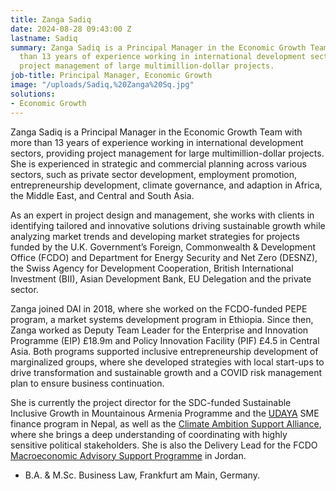 ```yaml
---
title: Zanga Sadiq
date: 2024-08-28 09:43:00 Z
lastname: Sadiq
summary: Zanga Sadiq is a Principal Manager in the Economic Growth Team with more
  than 13 years of experience working in international development sectors, providing
  project management of large multimillion-dollar projects.
job-title: Principal Manager, Economic Growth
image: "/uploads/Sadiq,%20Zanga%20Sq.jpg"
solutions:
- Economic Growth
---
```


Zanga Sadiq is a Principal Manager in the Economic Growth Team with more than 13 years of experience working in international development sectors, providing project management for large multimillion-dollar projects. She is experienced in strategic and commercial planning across various sectors, such as private sector development, employment promotion, entrepreneurship development, climate governance, and adaption in Africa, the Middle East, and Central and South Asia. 

As an expert in project design and management, she works with clients in identifying tailored and innovative solutions driving sustainable growth while analyzing market trends and developing market strategies for projects funded by the U.K. Government’s Foreign, Commonwealth & Development Office (FCDO) and Department for Energy Security and Net Zero (DESNZ), the Swiss Agency for Development Cooperation, British International Investment (BII), Asian Development Bank, EU Delegation and the private sector.

Zanga joined DAI in 2018, where she worked on the FCDO-funded PEPE program, a market systems development program in Ethiopia. Since then, Zanga worked as Deputy Team Leader for the Enterprise and Innovation Programme (EIP) £18.9m and Policy Innovation Facility (PIF) £4.5 in Central Asia. Both programs supported inclusive entrepreneurship development of marginalized groups, where she developed strategies with local start-ups to drive transformation and sustainable growth and a COVID risk management plan to ensure business continuation.

She is currently the project director for the SDC-funded Sustainable Inclusive Growth in Mountainous Armenia Programme and the [UDAYA](https://www.dai.com/our-work/projects/nepal-udaya-investment-and-innovation-for-economic-development) SME finance program in Nepal, as well as the [Climate Ambition Support Alliance](https://www.dai.com/our-work/projects/worldwide-climate-ambition-support-alliance-phase-2-casa2), where she brings a deep understanding of coordinating with highly sensitive political stakeholders. She is also the Delivery Lead for the FCDO [Macroeconomic Advisory Support Programme](https://www.dai.com/our-work/projects/jordan-macroeconomic-advisory-support-for-the-government-of-jordan) in Jordan.

* B.A. & M.Sc. Business Law, Frankfurt am Main, Germany.
